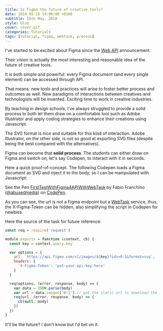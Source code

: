 ```yaml
---
title: Is Figma the future of creative tools?
date: 2018-05-16 14:00:00 +0100
subtitle: 16th May, 2018
style: blue
cover: cover.gif
categories: Tutorials
tags: [tutorial, figma, webtask, process]
---
```


I've started to be excited about Figma since the [Web API](https://www.figma.com/developers) announcement.

Their vision is actually the most interesting and reasonable idea of the future of creative tools.

It is both simple and powerful: every Figma document (and every single element) can be accessed through API.

That means: new tools and practices will arise to foster better process and outcomes as well. New paradigms of interactions between creatives and technologists will be invented. Exciting time to work in creative industries.

By teaching in design schools, I've always struggled to provide a solid process to both let them draw on a comfortable tool such as Adobe Illustrator and apply coding strategies to enhance their creations using Javascript.

The SVG format is nice and suitable for this kind of interaction. Adobe Illustrator, on the other side, is not so good at exporting SVG files (despite being the best compared with the alternatives).

Figma can become that **solid process**. The students can either draw on Figma and switch on, let's say Codepen, to interact with it in seconds.

Here a quick proof-of-concept. The following Codepen loads a Figma document as SVG and inject it to the body, so I can be manipulated with Javascript:

<p data-height="265" data-theme-id="light" data-slug-hash="pVvVBz" data-default-tab="js,result" data-user="abusedmedia" data-embed-version="2" data-pen-title="FirstTestWithFigma4APIWithWebTask" class="codepen">See the Pen <a href="https://codepen.io/abusedmedia/pen/pVvVBz/">FirstTestWithFigma4APIWithWebTask</a> by Fabio Franchino (<a href="https://codepen.io/abusedmedia">@abusedmedia</a>) on <a href="https://codepen.io">CodePen</a>.</p>

As you can see, the url is not a Figma endpoint but a [WebTask](https://webtask.io/) service, thus, the X-Figma-Token can be hidden, also simplifying the script in Codepen for newbies.

Here the source of the task for future reference:

```javascript
const req = require('request')

module.exports = function (context, cb) {
  const key = context.query.key

  var options = {
    url: `https://api.figma.com/v1/images/${key}?ids=0:1&format=svg`,
    headers: {
      'X-Figma-Token': 'put-your-api-key-here'
    }
  }

  req(options, (error, response, body) => {
    var data = JSON.parse(body)
    var url = data.images['0:1'] // get the static url to download the SVG file
    req(url, (error, response, body) => {
      cb(null, body)
    })
  })
}
```

It'll be the future? I don't know but I'd bet on it.



